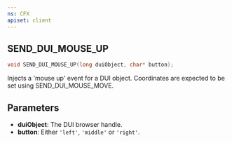 ```yaml
---
ns: CFX
apiset: client
---
```

## SEND_DUI_MOUSE_UP

```c
void SEND_DUI_MOUSE_UP(long duiObject, char* button);
```

Injects a 'mouse up' event for a DUI object. Coordinates are expected to be set using SEND\_DUI\_MOUSE\_MOVE.

## Parameters
* **duiObject**: The DUI browser handle.
* **button**: Either `'left'`, `'middle'` or `'right'`.

